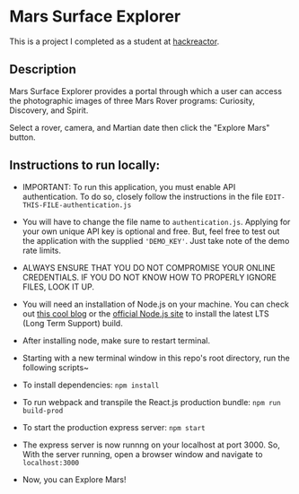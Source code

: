 # Mars Surface Explorer

This is a project I completed as a student at [hackreactor](http://hackreactor.com).

## Description

Mars Surface Explorer provides a portal through which a user can access the photographic images of three Mars Rover programs: Curiosity, Discovery, and Spirit.

Select a rover, camera, and Martian date then click the "Explore Mars" button.

## Instructions to run locally:

- IMPORTANT: To run this application, you must enable API authentication. To do so, closely follow the instructions in the file ```EDIT-THIS-FILE-authentication.js```

- You will have to change the file name to ```authentication.js```. Applying for your own unique API key is optional and free. But, feel free to test out the application with the supplied ```'DEMO_KEY'```. Just take note of the demo rate limits.

- ALWAYS ENSURE THAT YOU DO NOT COMPROMISE YOUR ONLINE CREDENTIALS. IF YOU DO NOT KNOW HOW TO PROPERLY IGNORE FILES, LOOK IT UP.

- You will need an installation of Node.js on your machine. You can check out [this cool blog](https://www.taniarascia.com/how-to-install-and-use-node-js-and-npm-mac-and-windows/) or the [official Node.js site](https://nodejs.org/en/) to install the latest LTS (Long Term Support) build.

- After installing node, make sure to restart terminal.

- Starting with a new terminal window in this repo's root directory, run the following scripts~

- To install dependencies:
```npm install```

- To run webpack and transpile the React.js production bundle:
```npm run build-prod```

- To start the production express server:
```npm start```

- The express server is now runnng on your localhost at port 3000. So, With the server running, open a browser window and navigate to ```localhost:3000```

- Now, you can Explore Mars!